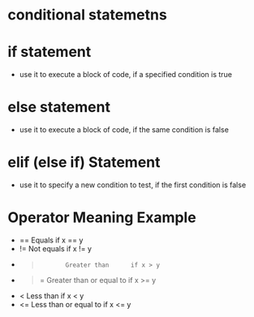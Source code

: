 # conditional statemetns

# if statement
* use it to execute a block of code, if a specified condition is true

# else statement
* use it to execute a block of code, if the same condition is false
# elif (else if) Statement
* use it to specify a new condition to test, if the first condition is false



# Operator	    Meaning	         Example
* ==	         Equals            if x == y
* !=	         Not equals	       if x != y
* >	           Greater than	     if x > y
* >=	         Greater than or equal to	if x >= y
* <	           Less than	       if x < y
* <=	         Less than or equal to	if x <= y
